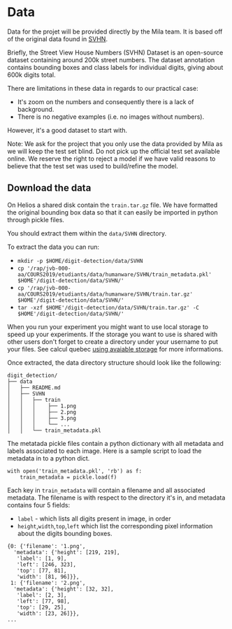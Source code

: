 # Data

Data for the projet will be provided directly by the Mila team. It is based
off of the original data found in [SVHN](http://ufldl.stanford.edu/housenumbers/).

Briefly, the Street View House Numbers (SVHN) Dataset is an open-source dataset
containing around 200k street numbers. The dataset annotation contains bounding
boxes and class labels for individual digits, giving about 600k digits total.

There are limitations in these data in regards to our practical case:
- It's zoom on the numbers and consequently there is a lack of
background.
- There is no negative examples (i.e. no images without numbers).

However, it's a good dataset to start with.

Note: We ask for the project that you only use the data provided by Mila as we
will keep the test set blind. Do not pick up the official test set available
online. We reserve the right to reject a model if we have valid reasons to
believe that the test set was used to build/refine the model.

## Download the data
On Helios a shared disk contain the `train.tar.gz` file. We have formatted the
original bounding box data so that it can easily be imported in python through
pickle files.

You should extract them within the `data/SVHN` directory.

To extract the data you can run:
- `mkdir -p $HOME/digit-detection/data/SVHN`
- `cp '/rap/jvb-000-aa/COURS2019/etudiants/data/humanware/SVHN/train_metadata.pkl' $HOME'/digit-detection/data/SVHN/'`
- `cp '/rap/jvb-000-aa/COURS2019/etudiants/data/humanware/SVHN/train.tar.gz' $HOME'/digit-detection/data/SVHN/'`
- `tar -xzf $HOME'/digit-detection/data/SVHN/train.tar.gz' -C $HOME'/digit-detection/data/SVHN/'`

When you run your experiment you might want to use local storage to speed up
your experiments. If the storage you want to use is shared with other users
don't forget to create a directory under your username to put your files.
See calcul quebec [using avaiable storage](https://wiki.calculquebec.ca/w/Utiliser_l%27espace_de_stockage/en?setlang=fr)
for more informations.

Once extracted, the data directory structure should look like the following:

```
digit_detection/
├── data
│   ├── README.md
│   ├── SVHN
│   │   ├── train
│   │   │    ├── 1.png
│   │   │    ├── 2.png
│   │   │    ├── 3.png
│   │   │    └── ...
│   │   └── train_metadata.pkl
```
The metatada pickle files contain a python dictionary with all metadata and
labels associated to each image. Here is a sample script to load the metadata
in to a python dict.

```
with open('train_metadata.pkl', 'rb') as f:
    train_metadata = pickle.load(f)
```

Each key in `train_metadata` will contain a filename and all associated
metadata. The filename is with respect to the directory it's in, and metadata
contains four 5 fields:
* `label` - which lists all digits present in image, in order
* `height`,`width`,`top`,`left` which list the corresponding pixel information
about the digits bounding boxes.

```
{0: {'filename': '1.png',
  'metadata': {'height': [219, 219],
   'label': [1, 9],
   'left': [246, 323],
   'top': [77, 81],
   'width': [81, 96]}},
 1: {'filename': '2.png',
  'metadata': {'height': [32, 32],
   'label': [2, 3],
   'left': [77, 98],
   'top': [29, 25],
   'width': [23, 26]}},
...
```
